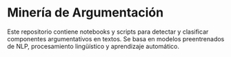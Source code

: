 # Minería de Argumentación

Este repositorio contiene notebooks y scripts para detectar y clasificar componentes argumentativos en textos. Se basa en modelos preentrenados de NLP, procesamiento lingüístico y aprendizaje automático.

